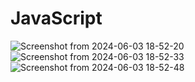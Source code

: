 # JavaScript
![Screenshot from 2024-06-03 18-52-20](https://github.com/MahdiLcoder/JavaScript/assets/113045607/e8c41d4e-9921-472f-b56c-6778b37ee163)
![Screenshot from 2024-06-03 18-52-33](https://github.com/MahdiLcoder/JavaScript/assets/113045607/bc78d0b9-078c-4903-90ed-69e9518da13b)
![Screenshot from 2024-06-03 18-52-48](https://github.com/MahdiLcoder/JavaScript/assets/113045607/6b9e9a59-a00c-4d57-b146-98a121bc2bf3)
